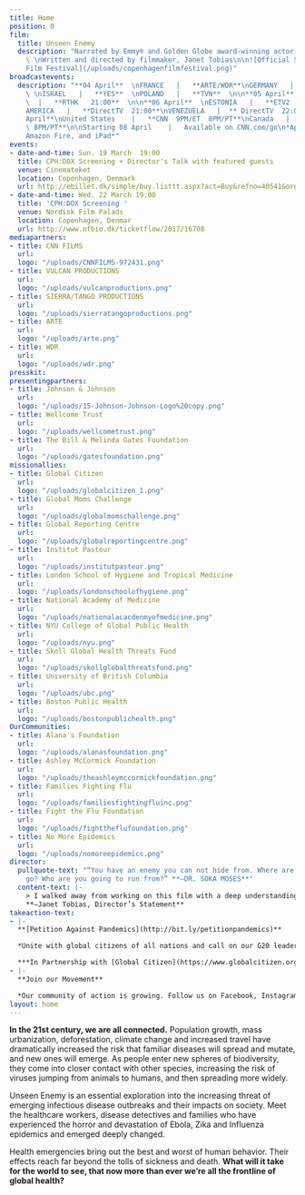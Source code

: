 ```yaml
---
title: Home
position: 0
film:
  title: Unseen Enemy
  description: "Narrated by Emmy® and Golden Globe award-winning actor, Jeffrey Wright
    \ \nWritten and directed by filmmaker, Janet Tobias\n\n![Official Selection: Copenhagen
    Film Festival](/uploads/copenhagenfilmfestival.png)"
broadcastevents:
  description: "**04 April**  \nFRANCE   |   **ARTE/WDR**\nGERMANY   |   **ARTE/WDR**
    \ \nISRAEL   |   **YES**  \nPOLAND   |   **TVN**  \n\n**05 April**  \nHONG KONG
    \  |   **RTHK   21:00**  \n\n**06 April**  \nESTONIA   |   **ETV2  20:00**  \nLATIN
    AMERICA   |   **DirectTV  21:00**\nVENEZUELA   |  ** DirectTV  22:00**\n\n**07
    April**\nUnited States    |   **CNN  9PM/ET  8PM/PT**\nCanada   |   **CNN  9PM/ET
    \ 8PM/PT**\n\nStarting 08 April    |   Available on CNN.com/go\n*AppleTV, Roku,
    Amazon Fire, and iPad*"
events:
- date-and-time: Sun. 19 March  19:00
  title: CPH:DOX Screening + Director's Talk with featured guests
  venue: Cinemateket
  location: Copenhagen, Denmark
  url: http://ebillet.dk/simple/buy.listtt.aspx?act=Buy&refno=40541&orgno=156&sysno=3
- date-and-time: Wed. 22 March 19:00
  title: 'CPH:DOX Screening '
  venue: Nordisk Film Palads
  location: Copenhagen, Denmar
  url: http://www.nfbio.dk/ticketflow/2017/16708
mediapartners:
- title: CNN FILMS
  url:
  logo: "/uploads/CNNFILMS-972431.png"
- title: VULCAN PRODUCTIONS
  url:
  logo: "/uploads/vulcanproductions.png"
- title: SIERRA/TANGO PRODUCTIONS
  url:
  logo: "/uploads/sierratangoproductions.png"
- title: ARTE
  url:
  logo: "/uploads/arte.png"
- title: WDR
  url:
  logo: "/uploads/wdr.png"
presskit:
presentingpartners:
- title: Johnson & Johnson
  url:
  logo: "/uploads/15-Johnson-Johnson-Logo%20copy.png"
- title: Wellcome Trust
  url:
  logo: "/uploads/wellcometrust.png"
- title: The Bill & Melinda Gates Foundation
  url:
  logo: "/uploads/gatesfoundation.png"
missionallies:
- title: Global Citizen
  url:
  logo: "/uploads/globalcitizen_1.png"
- title: Global Moms Challenge
  url:
  logo: "/uploads/globalmomschallenge.png"
- title: Global Reporting Centre
  url:
  logo: "/uploads/globalreportingcentre.png"
- title: Institut Pasteur
  url:
  logo: "/uploads/institutpasteur.png"
- title: London School of Hygiene and Tropical Medicine
  url:
  logo: "/uploads/londonschoolofhygiene.png"
- title: National Academy of Medicine
  url:
  logo: "/uploads/nationalacacdenmyofmedicine.png"
- title: NYU College of Global Public Health
  url:
  logo: "/uploads/nyu.png"
- title: Skoll Global Health Threats Fund
  url:
  logo: "/uploads/skollglobalthreatsfund.png"
- title: University of British Columbia
  url:
  logo: "/uploads/ubc.png"
- title: Boston Public Health
  url:
  logo: "/uploads/bostonpublichealth.png"
OurCommunities:
- title: Alana's Foundation
  url:
  logo: "/uploads/alanasfoundation.png"
- title: Ashley McCormick Foundation
  url:
  logo: "/uploads/theashleymccormickfoundation.png"
- title: Families Fighting Flu
  url:
  logo: "/uploads/familiesfightingfluinc.png"
- title: Fight the Flu Foundation
  url:
  logo: "/uploads/fighttheflufoundation.png"
- title: No More Epidemics
  url:
  logo: "/uploads/nomoreepidemics.png"
director:
  pullquote-text: "“You have an enemy you can not hide from. Where are you going to
    go? Who are you going to run from?” **—DR. SOKA MOSES**"
  content-text: |-
    > I walked away from working on this film with a deep understanding that what I do affects the people around me, everyone from loved ones to passers-by. I could sit next to a child, a grandmother, a man undergoing cancer treatment and give them the flu (or any other disease) and hospitalize or kill them without even knowing it. Each of us have a role to play, and it won’t work unless we all contribute.
    **—Janet Tobias, Director’s Statement**
takeaction-text:
- |-
  **[Petition Against Pandemics](http://bit.ly/petitionpandemics)**

  *Unite with global citizens of all nations and call on our G20 leaders to prioritize pandemic preparedness within national budgets and ensure our collective global health security is a priority on the G20 agenda this July 2017.*

  ***In Partnership with [Global Citizen](https://www.globalcitizen.org/)***
- |-
  **Join our Movement**

  *Our community of action is growing. Follow us on Facebook, Instagram and Twitter to check out our latest videos, information, events, and calls to action that support the fight against emerging infectious diseases.*
layout: home
---
```


**In the 21st century, we are all connected.** Population growth, mass urbanization, deforestation, climate change and increased travel have dramatically increased the risk that familiar diseases will spread and mutate, and new ones will emerge. As people enter new spheres of biodiversity, they come into closer contact with other species, increasing the risk of viruses jumping from animals to humans, and then spreading more widely.

Unseen Enemy is an essential exploration into the increasing threat of emerging infectious disease outbreaks and their impacts on society. Meet the healthcare workers, disease detectives and families who have experienced the horror and devastation of Ebola, Zika and Influenza epidemics and emerged deeply changed.

Health emergencies bring out the best and worst of human behavior. Their effects reach far beyond the tolls of sickness and death. **What will it take for the world to see, that now more than ever we’re all the frontline of global health?**

